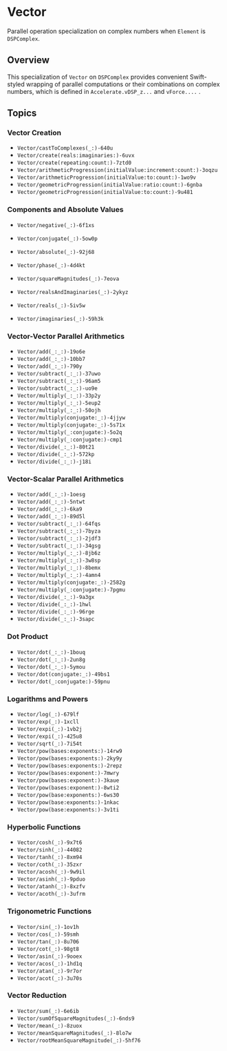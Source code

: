#  Vector<DSPComplex>
Parallel operation specialization on complex numbers when `Element` is `DSPComplex`.

## Overview

This specialization of ``Vector`` on `DSPComplex` provides convenient Swift-styled wrapping of
parallel computations or their combinations on complex numbers,
which is defined in `Accelerate.vDSP_z...` and `vForce....` . 

## Topics

### Vector Creation
- ``Vector/castToComplexes(_:)-640u``
- ``Vector/create(reals:imaginaries:)-6uvx``
- ``Vector/create(repeating:count:)-7ztd0``
- ``Vector/arithmeticProgression(initialValue:increment:count:)-3oqzu``
- ``Vector/arithmeticProgression(initialValue:to:count:)-1wo9v``
- ``Vector/geometricProgression(initialValue:ratio:count:)-6gnba``
- ``Vector/geometricProgression(initialValue:to:count:)-9u481``

### Components and Absolute Values

- ``Vector/negative(_:)-6f1xs``
- ``Vector/conjugate(_:)-5ow0p``

- ``Vector/absolute(_:)-92j68``
- ``Vector/phase(_:)-4d4kt``
- ``Vector/squareMagnitudes(_:)-7eova``

- ``Vector/realsAndImaginaries(_:)-2ykyz``
- ``Vector/reals(_:)-5iv5w``
- ``Vector/imaginaries(_:)-59h3k``


### Vector-Vector Parallel Arithmetics
- ``Vector/add(_:_:)-19o6e``
- ``Vector/add(_:_:)-10bb7``
- ``Vector/add(_:_:)-790y``
- ``Vector/subtract(_:_:)-37uwo``
- ``Vector/subtract(_:_:)-96am5``
- ``Vector/subtract(_:_:)-uo9e``
- ``Vector/multiply(_:_:)-33p2y``
- ``Vector/multiply(_:_:)-5eup2``
- ``Vector/multiply(_:_:)-50ojh``
- ``Vector/multiply(conjugate:_:)-4jjyw``
- ``Vector/multiply(conjugate:_:)-5s71x``
- ``Vector/multiply(_:conjugate:)-5o2q``
- ``Vector/multiply(_:conjugate:)-cmp1``
- ``Vector/divide(_:_:)-80t21``
- ``Vector/divide(_:_:)-572kp``
- ``Vector/divide(_:_:)-j18i``


### Vector-Scalar Parallel Arithmetics
- ``Vector/add(_:_:)-1oesg``
- ``Vector/add(_:_:)-5ntwt``
- ``Vector/add(_:_:)-6ka9``
- ``Vector/add(_:_:)-89d5l``
- ``Vector/subtract(_:_:)-64fqs``
- ``Vector/subtract(_:_:)-7byza``
- ``Vector/subtract(_:_:)-2jdf3``
- ``Vector/subtract(_:_:)-34gsg``
- ``Vector/multiply(_:_:)-8jb6z``
- ``Vector/multiply(_:_:)-3w8sp``
- ``Vector/multiply(_:_:)-8bemx``
- ``Vector/multiply(_:_:)-4amn4``
- ``Vector/multiply(conjugate:_:)-2582g``
- ``Vector/multiply(_:conjugate:)-7pgmu``
- ``Vector/divide(_:_:)-9a3gx``
- ``Vector/divide(_:_:)-1hwl``
- ``Vector/divide(_:_:)-96rge``
- ``Vector/divide(_:_:)-3sapc``

### Dot Product
- ``Vector/dot(_:_:)-1bouq``
- ``Vector/dot(_:_:)-2un8g``
- ``Vector/dot(_:_:)-5ymou``
- ``Vector/dot(conjugate:_:)-49bs1``
- ``Vector/dot(_:conjugate:)-59pnu``

### Logarithms and Powers
- ``Vector/log(_:)-679lf``
- ``Vector/exp(_:)-1xcll``
- ``Vector/expi(_:)-1vb2j``
- ``Vector/expi(_:)-425u8``
- ``Vector/sqrt(_:)-7i54t``
- ``Vector/pow(bases:exponents:)-14rw9``
- ``Vector/pow(bases:exponents:)-2ky9y``
- ``Vector/pow(bases:exponents:)-2repz``
- ``Vector/pow(bases:exponent:)-7mwry``
- ``Vector/pow(bases:exponent:)-3kaue``
- ``Vector/pow(bases:exponent:)-8wti2``
- ``Vector/pow(base:exponents:)-6ws30``
- ``Vector/pow(base:exponents:)-1nkac``
- ``Vector/pow(base:exponents:)-3v1ti``

### Hyperbolic Functions
- ``Vector/cosh(_:)-9x7t6``
- ``Vector/sinh(_:)-44082``
- ``Vector/tanh(_:)-8xm94``
- ``Vector/coth(_:)-35zxr``
- ``Vector/acosh(_:)-9w9il``
- ``Vector/asinh(_:)-9pduo``
- ``Vector/atanh(_:)-8xzfv``
- ``Vector/acoth(_:)-3ufrm``

### Trigonometric Functions
- ``Vector/sin(_:)-1ov1h``
- ``Vector/cos(_:)-59smh``
- ``Vector/tan(_:)-8u706``
- ``Vector/cot(_:)-98gt8``
- ``Vector/asin(_:)-9ooex``
- ``Vector/acos(_:)-1hd1q``
- ``Vector/atan(_:)-9r7or``
- ``Vector/acot(_:)-3u70s``

### Vector Reduction
- ``Vector/sum(_:)-6e6ib``
- ``Vector/sumOfSquareMagnitudes(_:)-6nds9``
- ``Vector/mean(_:)-8zuox``
- ``Vector/meanSquareMagnitudes(_:)-8lo7w``
- ``Vector/rootMeanSquareMagnitude(_:)-5hf76``
